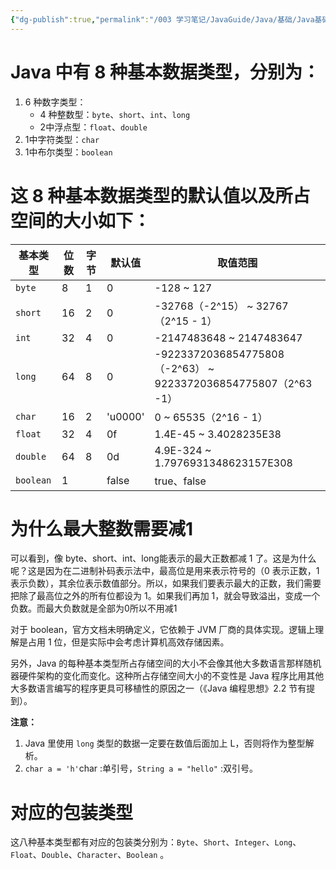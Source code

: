 ```yaml
---
{"dg-publish":true,"permalink":"/003 学习笔记/JavaGuide/Java/基础/Java基础常见面试题总结（上）/基本数据类型/1. Java中的基本数据类型/","dgPassFrontmatter":true,"created":"2024-04-03T11:11:33.916+08:00","updated":"2024-06-01T10:46:23.239+08:00"}
---
```


# Java 中有 8 种基本数据类型，分别为：
1. 6 种数字类型：
	- 4 种整数型：`byte`、`short`、`int`、`long`
	- 2中浮点型：`float`、`double`
2. 1中字符类型：`char`
3. 1中布尔类型：`boolean`

# 这 8 种基本数据类型的默认值以及所占空间的大小如下：

| 基本类型      | 位数  | 字节  | 默认值     | 取值范围                                                       |
| --------- | --- | --- | ------- | ---------------------------------------------------------- |
| `byte`    | 8   | 1   | 0       | -128 ~ 127                                                 |
| `short`   | 16  | 2   | 0       | -32768（-2^15） ~ 32767（2^15 - 1）                            |
| `int`     | 32  | 4   | 0       | -2147483648 ~ 2147483647                                   |
| `long`    | 64  | 8   | 0       | -9223372036854775808（-2^63） ~ 9223372036854775807（2^63 -1） |
| `char`    | 16  | 2   | 'u0000' | 0 ~ 65535（2^16 - 1）                                        |
| `float`   | 32  | 4   | 0f      | 1.4E-45 ~ 3.4028235E38                                     |
| `double`  | 64  | 8   | 0d      | 4.9E-324 ~ 1.7976931348623157E308                          |
| `boolean` | 1   |     | false   | true、false                                                 |

# 为什么最大整数需要减1

可以看到，像 byte、short、int、long能表示的最大正数都减 1 了。这是为什么呢？这是因为在二进制补码表示法中，最高位是用来表示符号的（0 表示正数，1 表示负数），其余位表示数值部分。所以，如果我们要表示最大的正数，我们需要把除了最高位之外的所有位都设为 1。如果我们再加 1，就会导致溢出，变成一个负数。而最大负数就是全部为0所以不用减1

对于 boolean，官方文档未明确定义，它依赖于 JVM 厂商的具体实现。逻辑上理解是占用 1 位，但是实际中会考虑计算机高效存储因素。

另外，Java 的每种基本类型所占存储空间的大小不会像其他大多数语言那样随机器硬件架构的变化而变化。这种所占存储空间大小的不变性是 Java 程序比用其他大多数语言编写的程序更具可移植性的原因之一（《Java 编程思想》2.2 节有提到）。

**注意：**
1. Java 里使用 `long` 类型的数据一定要在数值后面加上 L，否则将作为整型解析。
2. `char a = 'h'`char :单引号，`String a = "hello"` :双引号。

# 对应的包装类型
这八种基本类型都有对应的包装类分别为：`Byte`、`Short`、`Integer`、`Long`、`Float`、`Double`、`Character`、`Boolean` 。
